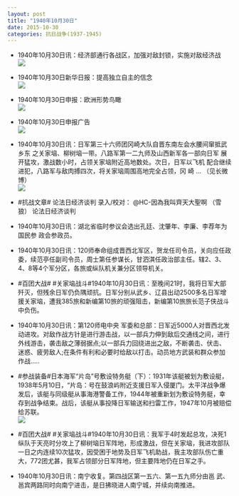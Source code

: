 ```yaml
---
layout: post
title: "1940年10月30日"
date: 2015-10-30
categories: 抗日战争(1937-1945)
---
```


<meta name="referrer" content="no-referrer" />

- 1940年10月30日讯：经济部通行各战区，加强对敌封锁，实施对敌经济战 <br/><img src="https://ww3.sinaimg.cn/large/aca367d8jw1exjkywowysj20ah0bmdgw.jpg" />

- 1940年10月30日新华日报：提高独立自主的信念 <br/><img src="https://ww1.sinaimg.cn/large/aca367d8jw1exjj8nnphqj211h0hrn3p.jpg" />

- 1940年10月30日申报：欧洲形势鸟瞰 <br/><img src="https://ww3.sinaimg.cn/large/aca367d8jw1exjhi5vxvmj20u70xkh9q.jpg" />

- 1940年10月30日申报广告 <br/><img src="https://ww2.sinaimg.cn/large/aca367d8jw1exjfr9brfjj20pf0hcafe.jpg" />

- 1940年10月30日讯：日军第三十六师团冈崎大队自晋东南左会水腰间窜抵武乡东 之关家垴、柳树垴一带。八路军第一二九师及山西新军各一部向日军 展开猛攻，激战数小时，占领关家垴附近高地数处。次日，日军以飞机 配合继续进犯，八路军与敌肉搏四次，将关家垴周围高地完全占领，冈 崎 ... （见长微博） <br/><img src="https://ww3.sinaimg.cn/large/aca367d8jw1exjbf2psogj20c809zgmx.jpg" />

- #抗战文章# 论法日经济谈判 录入/校对： @HC-因為我叫齊天大聖啊 （雪狼） 论法日经济谈判 

- 1940年10月30日讯：湖北省临时参议会选出孔廷、沈肇年、李廉、李荐年为国民参 政会参政员。 

- 1940年10月30日讯：120师奉命组成晋西北军区，贺龙任司令员，关向应任政委，续范亭任副司令员，周士第任参谋长，甘泗淇任政治部主任。辖2、3、4、8等4个军分区，各旅或纵队机关兼分区领导机关。 

- #百团大战# #关家垴战斗#1940年10月30日讯：至晚间21时，我将日军大部歼灭，但残余日军仍负隅顽抗。日军分别从武乡、辽县出动2500多名日军增援关家垴，遭我385旅和新编第10旅的顽强阻击，新编第10旅旅长范子侠战斗中负伤。 

- 1940年10月30日讯：第120师电中央 军委和总部：日军近5000人对晋西北发动进攻。对敌作战方针是进行游击战，以一部兵力伸到敌后交通线之间，进行外线游击，袭击敌之薄弱据点;以一部兵力回绕进出之敌，不断袭击、伏击、迷惑、疲劳敌人;在条件有利和必要时给敌以打击。动员地方武装和群众参加作战….. 

- #参战装备#日本海军“片岛”号敷设特务艇（下）：1931年该艇被划为敷设艇，1938年5月10日，“片岛：号在鼓浪屿附近支援日军入侵厦门。太平洋战争爆发后，该艇与同级艇从事海港警备工作，1944年被重新划为敷设特务艇，幸存到战争结束。战后，该艇从事投降日军输送和扫雷工作，1947年10月被赔偿给苏联。 <br/><img src="https://ww2.sinaimg.cn/large/aca367d8jw1exixk7t4npj20b40cxmye.jpg" />

- #百团大战# #关家垴战斗#1940年10月30日讯：我军于4时发起总攻，决死1纵队于天亮时分攻上了柳树垴日军阵地，形成激战，但在关家垴，我进攻部队一日之内连续10次猛攻，因受困于地势及日军飞机助战，我主攻部队伤亡重大，772团尤甚，我军占领部分日军阵地，但主要阵地仍在日军之手。 

- 1940年10月30日讯：南宁收复。第四战区第一五六、第一五九师分由邕 武、邕宾两路同时向南宁进击，是日拂晓进人南宁城，并续向南推进。 

